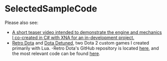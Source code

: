 # SelectedSampleCode

Please also see:

- [A short teaser video intended to demonstrate the engine and mechanics I co-created in C# with XNA for an in-development project.](https://www.youtube.com/watch?v=iaAdAk2Qyno)
- [Retro Dota](http://steamcommunity.com/sharedfiles/filedetails/?id=410883658) and [Dota Detuned](http://steamcommunity.com/sharedfiles/filedetails/?id=433203584), two Dota 2 custom games I created primarily with Lua.
  -Retro Dota's GitHub repository is located [here](https://github.com/Rookdota/RetroDota), and the most relevant code can be found [here](https://github.com/Rookdota/RetroDota/tree/master/game/dota_addons/retrodota/scripts/vscripts/heroes/hero_invoker).
